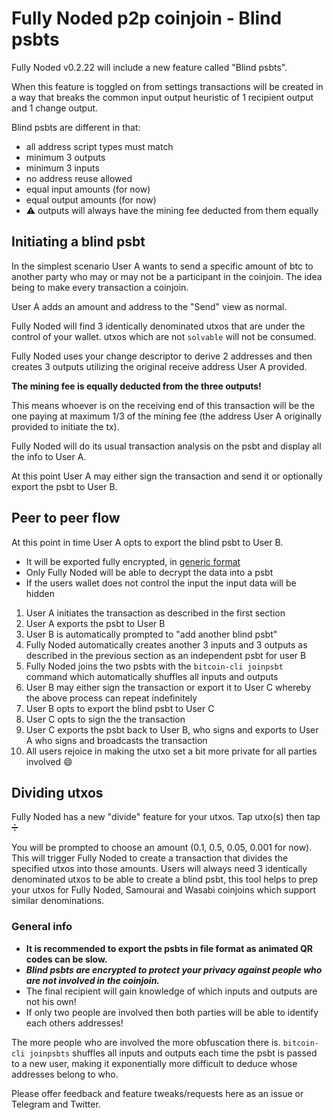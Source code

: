 # Fully Noded p2p coinjoin - Blind psbts

Fully Noded v0.2.22 will include a new feature called "Blind psbts".

When this feature is toggled on from settings transactions will be created in a way that
breaks the common input output heuristic of 1 recipient output and 1 change output.

Blind psbts are different in that:

- all address script types must match
- minimum 3 outputs
- minimum 3 inputs
- no address reuse allowed
- equal input amounts (for now)
- equal output amounts (for now)
- ⚠️ outputs will always have the mining fee deducted from them equally

## Initiating a blind psbt

In the simplest scenario User A wants to send a specific amount of btc to another
party who may or may not be a participant in the coinjoin. The idea being to make every
transaction a coinjoin.

User A adds an amount and address to the "Send" view as normal.

Fully Noded will find 3 identically denominated utxos that are under the control
of your wallet. utxos which are not `solvable` will not be consumed.

Fully Noded uses your change descriptor to derive 2 addresses and then creates
3 outputs utilizing the original receive address User A provided.

**The mining fee is equally deducted from the three outputs!**

This means whoever is on the receiving end of this transaction will be the one paying
at maximum 1/3 of the mining fee (the address User A originally provided to initiate the tx).

Fully Noded will do its usual transaction analysis on the psbt and display all the info to User A.

At this point User A may either sign the transaction and send it or optionally export the psbt to User B.

## Peer to peer flow

At this point in time User A opts to export the blind psbt to User B.

- It will be exported fully encrypted, in [generic format](https://github.com/BlockchainCommons/Research/blob/master/papers/bcr-2020-005-ur.md)
- Only Fully Noded will be able to decrypt the data into a psbt
- If the users wallet does not control the input the input data will be hidden

1. User A initiates the transaction as described in the first section
2. User A exports the psbt to User B
3. User B is automatically prompted to "add another blind psbt"
4. Fully Noded automatically creates another 3 inputs and 3 outputs as
described in the previous section as an independent psbt for user B
5. Fully Noded joins the two psbts with the `bitcoin-cli joinpsbt` command which
automatically shuffles all inputs and outputs
6. User B may either sign the transaction or export it to User C whereby the
above process can repeat indefinitely
7. User B opts to export the blind psbt to User C
8. User C opts to sign the the transaction
9. User C exports the psbt back to User B, who signs and exports to User A who
signs and broadcasts the transaction
10. All users rejoice in making the utxo set a bit more private for all parties involved 😄

## Dividing utxos

Fully Noded has a new "divide" feature for your utxos. Tap utxo(s) then tap ➗

You will be prompted to choose an amount (0.1, 0.5, 0.05, 0.001 for now). This will
trigger Fully Noded to create a transaction that divides the specified utxos into those
amounts. Users will always need 3 identically denominated utxos to be able to create a
blind psbt, this tool helps to prep your utxos for Fully Noded, Samourai and Wasabi coinjoins
which support similar denominations.

### General info

- **It is recommended to export the psbts in file format as animated QR codes can be slow.**
- ***Blind psbts are encrypted to protect your privacy against people who are not involved in the coinjoin.***
- The final recipient will gain knowledge of which inputs and outputs are not his own!
- If only two people are involved then both parties will be able to identify each others addresses!

The more people who are involved the more obfuscation there is. `bitcoin-cli joinpsbts` shuffles
all inputs and outputs each time the psbt is passed to a new user, making it exponentially
more difficult to deduce whose addresses belong to who.

Please offer feedback and feature tweaks/requests here as an issue or Telegram and Twitter.
